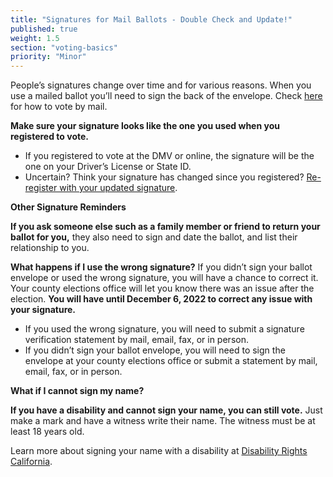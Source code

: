```yaml
---
title: "Signatures for Mail Ballots - Double Check and Update!"
published: true
weight: 1.5
section: "voting-basics"
priority: "Minor"
---
```


People’s signatures change over time and for various reasons. When you use a mailed ballot you’ll need to sign the back of the envelope. Check [here](#menu-item-vote-by-mail) for how to vote by mail.

**Make sure your signature looks like the one you used when you registered to vote.**
- If you registered to vote at the DMV or online, the signature will be the one on your Driver’s License or State ID.
- Uncertain? Think your signature has changed since you registered? [Re-register with your updated signature](http://registertovote.ca.gov/).

**Other Signature Reminders**

**If you ask someone else such as a family member or friend to return your ballot for you,** they also need to sign and date the ballot, and list their relationship to you.

**What happens if I use the wrong signature?**
If you didn’t sign your ballot envelope or used the wrong signature, you will have a chance to correct it. Your county elections office will let you know there was an issue after the election. **You will have until December 6, 2022 to correct any issue with your signature.**

- If you used the wrong signature, you will need to submit a signature verification statement by mail, email, fax, or in person. 
- If you didn’t sign your ballot envelope, you will need to sign the envelope at your county elections office or submit a statement by mail, email, fax, or in person. 

**What if I cannot sign my name?**

**If you have a disability and cannot sign your name, you can still vote.** Just make a mark and have a witness write their name. The witness must be at least 18 years old. 

Learn more about signing your name with a disability at [Disability Rights California](https://www.disabilityrightsca.org/publications/you-can-vote-even-if-you-cant-sign-your-name).
